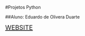 #Projetos Python

##Aluno: Eduardo de Olivera Duarte

<a style="font-size:20px;" href="https://eduardoduarte.com.br" target="_blank">WEBSITE</a>
